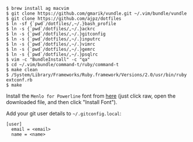 ```
$ brew install ag macvim
$ git clone https://github.com/gmarik/vundle.git ~/.vim/bundle/vundle
$ git clone https://github.com/ajpz/dotfiles
$ ln -sf {`pwd`/dotfiles/,~/.}bash_profile
$ ln -s {`pwd`/dotfiles/,~/.}ackrc
$ ln -s {`pwd`/dotfiles/,~/.}gitconfig
$ ln -s {`pwd`/dotfiles/,~/.}inputrc
$ ln -s {`pwd`/dotfiles/,~/.}vimrc
$ ln -s {`pwd`/dotfiles/,~/.}gemrc
$ ln -s {`pwd`/dotfiles/,~/.}psqlrc
$ vim -c "BundleInstall" -c "qa"
$ cd ~/.vim/bundle/command-t/ruby/command-t
$ make clean
$ /System/Library/Frameworks/Ruby.framework/Versions/2.0/usr/bin/ruby extconf.rb
$ make
```

Install the `Menlo for Powerline` font from [here](https://github.com/abertsch/Menlo-for-Powerline/blob/master/Menlo%20for%20Powerline.ttf) (just click raw, open the downloaded file, and then click "Install Font").

Add your git user details to `~/.gitconfig.local`:

```
[user]
  email = <email>
  name = <name>
```

